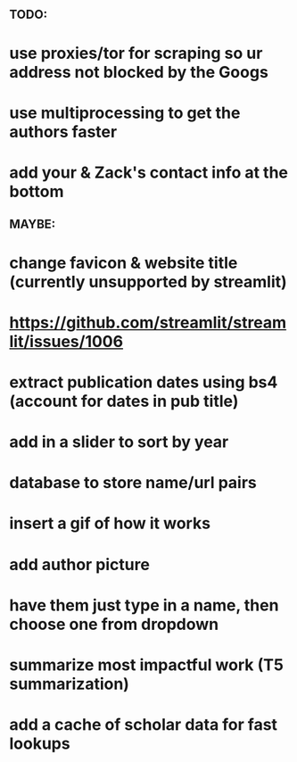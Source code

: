 ## TODO:

# use proxies/tor for scraping so ur address not blocked by the Googs
# use multiprocessing to get the authors faster

# add your & Zack's contact info at the bottom

## MAYBE:

# change favicon & website title (currently unsupported by streamlit)
# https://github.com/streamlit/streamlit/issues/1006

# extract publication dates using bs4 (account for dates in pub title)
# add in a slider to sort by year

# database to store name/url pairs
# insert a gif of how it works
# add author picture
# have them just type in a name, then choose one from dropdown
# summarize most impactful work (T5 summarization)
# add a cache of scholar data for fast lookups

